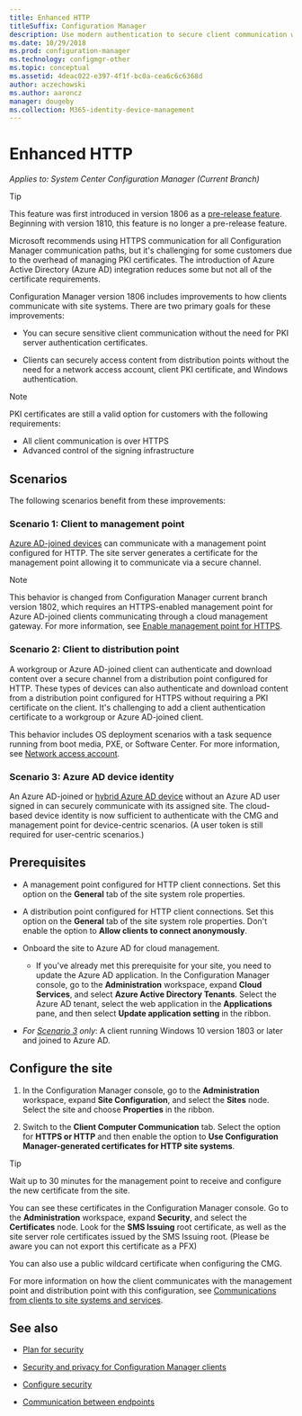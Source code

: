 ```yaml
---
title: Enhanced HTTP
titleSuffix: Configuration Manager
description: Use modern authentication to secure client communication without the need for PKI certificates.
ms.date: 10/29/2018
ms.prod: configuration-manager
ms.technology: configmgr-other
ms.topic: conceptual
ms.assetid: 4deac022-e397-4f1f-bc0a-cea6c6c6368d
author: aczechowski
ms.author: aaroncz
manager: dougeby
ms.collection: M365-identity-device-management
---
```


# Enhanced HTTP

*Applies to: System Center Configuration Manager (Current Branch)*

<!--1356889,1358460-->

> [!Tip]  
> This feature was first introduced in version 1806 as a [pre-release feature](/sccm/core/servers/manage/pre-release-features). Beginning with version 1810, this feature is no longer a pre-release feature.  


Microsoft recommends using HTTPS communication for all Configuration Manager communication paths, but it's challenging for some customers due to the overhead of managing PKI certificates. The introduction of Azure Active Directory (Azure AD) integration reduces some but not all of the certificate requirements. 

Configuration Manager version 1806 includes improvements to how clients communicate with site systems. There are two primary goals for these improvements:  

- You can secure sensitive client communication without the need for PKI server authentication certificates.  

- Clients can securely access content from distribution points without the need for a network access account, client PKI certificate, and Windows authentication.  

> [!Note]  
> PKI certificates are still a valid option for customers with the following requirements:   
> - All client communication is over HTTPS  
> - Advanced control of the signing infrastructure  


## <a name="bkmk_scenario"></a> Scenarios

The following scenarios benefit from these improvements:  


### <a name="bkmk_scenario1"></a> Scenario 1: Client to management point
<!--1356889-->

[Azure AD-joined devices](https://docs.microsoft.com/azure/active-directory/device-management-introduction#azure-ad-joined-devices) can communicate with a management point configured for HTTP. The site server generates a certificate for the management point allowing it to communicate via a secure channel.   

> [!Note]  
> This behavior is changed from Configuration Manager current branch version 1802, which requires an HTTPS-enabled management point for Azure AD-joined clients communicating through a cloud management gateway. For more information, see [Enable management point for HTTPS](/sccm/core/clients/manage/cmg/certificates-for-cloud-management-gateway#bkmk_mphttps).  


### <a name="bkmk_scenario2"></a> Scenario 2: Client to distribution point
<!--1358228-->

A workgroup or Azure AD-joined client can authenticate and download content over a secure channel from a distribution point configured for HTTP. These types of devices can also authenticate and download content from a distribution point configured for HTTPS without requiring a PKI certificate on the client. It's challenging to add a client authentication certificate to a workgroup or Azure AD-joined client.

This behavior includes OS deployment scenarios with a task sequence running from boot media, PXE, or Software Center. For more information, see [Network access account](/sccm/core/plan-design/hierarchy/accounts#network-access-account).<!--1358278-->


### <a name="bkmk_scenario3"></a> Scenario 3: Azure AD device identity 
<!--1358460-->

An Azure AD-joined or [hybrid Azure AD device](https://docs.microsoft.com/azure/active-directory/device-management-introduction#hybrid-azure-ad-joined-devices) without an Azure AD user signed in can securely communicate with its assigned site. The cloud-based device identity is now sufficient to authenticate with the CMG and management point for device-centric scenarios. (A user token is still required for user-centric scenarios.)  


## Prerequisites  

- A management point configured for HTTP client connections. Set this option on the **General** tab of the site system role properties.  

- A distribution point configured for HTTP client connections. Set this option on the **General** tab of the site system role properties. Don't enable the option to **Allow clients to connect anonymously**.  

- Onboard the site to Azure AD for cloud management.  

    - If you've already met this prerequisite for your site, you need to update the Azure AD application. In the Configuration Manager console, go to the **Administration** workspace, expand **Cloud Services**, and select **Azure Active Directory Tenants**. Select the Azure AD tenant, select the web application in the **Applications** pane, and then select **Update application setting** in the ribbon.  

- *For [Scenario 3](#bkmk_scenario3) only*: A client running Windows 10 version 1803 or later and joined to Azure AD. 



## Configure the site

1. In the Configuration Manager console, go to the **Administration** workspace, expand **Site Configuration**, and select the  **Sites** node. Select the site and choose **Properties** in the ribbon.  

2. Switch to the **Client Computer Communication** tab. Select the option for **HTTPS or HTTP** and then enable the option to **Use Configuration Manager-generated certificates for HTTP site systems**.  

> [!Tip]
> Wait up to 30 minutes for the management point to receive and configure the new certificate from the site.

You can see these certificates in the Configuration Manager console. Go to the **Administration** workspace, expand **Security**, and select the **Certificates** node. Look for the **SMS Issuing** root certificate, as well as the site server role certificates issued by the SMS Issuing root. (Please be aware you can not export this certificate as a PFX)

You can also use a public wildcard certificate when configuring the CMG.

For more information on how the client communicates with the management point and distribution point with this configuration, see [Communications from clients to site systems and services](/sccm/core/plan-design/hierarchy/communications-between-endpoints#Planning_Client_to_Site_System).



## See also
- [Plan for security](/sccm/core/plan-design/security/plan-for-security)  

- [Security and privacy for Configuration Manager clients](/sccm/core/clients/deploy/plan/security-and-privacy-for-clients)  

- [Configure security](/sccm/core/plan-design/security/configure-security)  

- [Communication between endpoints](/sccm/core/plan-design/hierarchy/communications-between-endpoints)  

